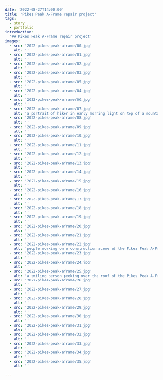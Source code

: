 ```yaml
---
date: '2022-08-27T14:00:00'
title: 'Pikes Peak A-Frame repair project'
tags:
  - story
  - portfolio
introduction:
  '## Pikes Peak A-Frame repair project'
images:
  - src: '2022-pikes-peak-aframe/00.jpg'
    alt: ''
  - src: '2022-pikes-peak-aframe/01.jpg'
    alt: ''
  - src: '2022-pikes-peak-aframe/02.jpg'
    alt: ''
  - src: '2022-pikes-peak-aframe/03.jpg'
    alt: ''
  - src: '2022-pikes-peak-aframe/05.jpg'
    alt: ''
  - src: '2022-pikes-peak-aframe/04.jpg'
    alt: ''
  - src: '2022-pikes-peak-aframe/06.jpg'
    alt: ''
  - src: '2022-pikes-peak-aframe/07.jpg'
    alt: 'a portrait of hiker in early morning light on top of a mountain'
  - src: '2022-pikes-peak-aframe/08.jpg'
    alt: ''
  - src: '2022-pikes-peak-aframe/09.jpg'
    alt: ''
  - src: '2022-pikes-peak-aframe/10.jpg'
    alt: ''
  - src: '2022-pikes-peak-aframe/11.jpg'
    alt: ''
  - src: '2022-pikes-peak-aframe/12.jpg'
    alt: ''
  - src: '2022-pikes-peak-aframe/13.jpg'
    alt: ''
  - src: '2022-pikes-peak-aframe/14.jpg'
    alt: ''
  - src: '2022-pikes-peak-aframe/15.jpg'
    alt: ''
  - src: '2022-pikes-peak-aframe/16.jpg'
    alt: ''
  - src: '2022-pikes-peak-aframe/17.jpg'
    alt: ''
  - src: '2022-pikes-peak-aframe/18.jpg'
    alt: ''
  - src: '2022-pikes-peak-aframe/19.jpg'
    alt: ''
  - src: '2022-pikes-peak-aframe/20.jpg'
    alt: ''
  - src: '2022-pikes-peak-aframe/21.jpg'
    alt: ''
  - src: '2022-pikes-peak-aframe/22.jpg'
    alt: 'people working on a construction scene at the Pikes Peak A-Frame'
  - src: '2022-pikes-peak-aframe/23.jpg'
    alt: ''
  - src: '2022-pikes-peak-aframe/24.jpg'
    alt: ''
  - src: '2022-pikes-peak-aframe/25.jpg'
    alt: 'a smiling person peeking over the roof of the Pikes Peak A-Frame'
  - src: '2022-pikes-peak-aframe/26.jpg'
    alt: ''
  - src: '2022-pikes-peak-aframe/27.jpg'
    alt: ''
  - src: '2022-pikes-peak-aframe/28.jpg'
    alt: ''
  - src: '2022-pikes-peak-aframe/29.jpg'
    alt: ''
  - src: '2022-pikes-peak-aframe/30.jpg'
    alt: ''
  - src: '2022-pikes-peak-aframe/31.jpg'
    alt: ''
  - src: '2022-pikes-peak-aframe/32.jpg'
    alt: ''
  - src: '2022-pikes-peak-aframe/33.jpg'
    alt: ''
  - src: '2022-pikes-peak-aframe/34.jpg'
    alt: ''
  - src: '2022-pikes-peak-aframe/35.jpg'
    alt: ''

---
```


